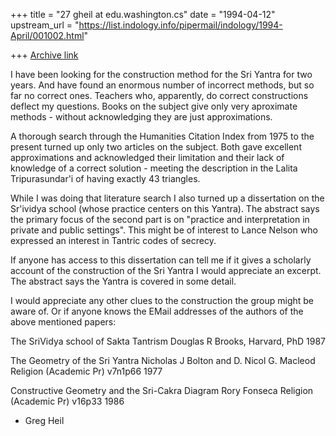 +++
title = "27 gheil at edu.washington.cs"
date = "1994-04-12"
upstream_url = "https://list.indology.info/pipermail/indology/1994-April/001002.html"

+++
[Archive link](https://list.indology.info/pipermail/indology/1994-April/001002.html)

I have been looking for the construction method for the Sri
Yantra for two years. And have found an enormous number of
incorrect methods, but so far no correct ones. Teachers who,
apparently, do correct constructions deflect my questions. Books
on the subject give only very aproximate methods - without
acknowledging they are just approximations.

A thorough search through the Humanities Citation Index from 1975
to the present turned up only two articles on the subject. Both
gave excellent approximations and acknowledged their limitation
and their lack of knowledge of a correct solution - meeting the
description in the Lalita Tripurasundar'i of having exactly 43
triangles.

While I was doing that literature search I also turned up a
dissertation on the Sr'ividya school (whose practice centers on
this Yantra). The abstract says the primary focus of the second
part is on "practice and interpretation in private and public
settings". This might be of interest to Lance Nelson who
expressed an interest in Tantric codes of secrecy.

If anyone has access to this dissertation can tell me if it gives
a scholarly account of the construction of the Sri Yantra I would
appreciate an excerpt. The abstract says the Yantra is covered in
some detail.

I would appreciate any other clues to the construction the group
might be aware of. Or if anyone knows the EMail addresses of the
authors of the above mentioned papers:

The SriVidya school of Sakta Tantrism
Douglas R Brooks, Harvard, PhD 1987

The Geometry of the Sri Yantra
Nicholas J Bolton and D. Nicol G. Macleod
Religion (Academic Pr) v7n1p66 1977

Constructive Geometry and the Sri-Cakra Diagram
Rory Fonseca
Religion (Academic Pr) v16p33 1986

- Greg Heil





